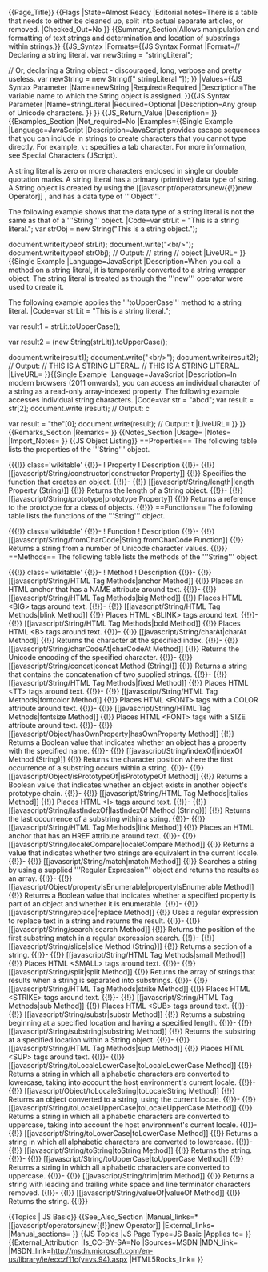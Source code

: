 {{Page_Title}}
{{Flags
|State=Almost Ready
|Editorial notes=There is a table that needs to either be cleaned up, split into actual separate articles, or removed.
|Checked_Out=No
}}
{{Summary_Section|Allows manipulation and formatting of text strings and determination and location of substrings within strings.}}
{{JS_Syntax
|Formats={{JS Syntax Format
|Format=// Declaring a string literal.
var newString = "stringLiteral";

// Or, declaring a String object - discouraged, long, verbose and pretty useless.
var newString = new String([" stringLiteral "]);
}}
|Values={{JS Syntax Parameter
|Name=newString
|Required=Required
|Description=The variable name to which the String object is assigned.
}}{{JS Syntax Parameter
|Name=stringLiteral
|Required=Optional
|Description=Any group of Unicode characters.
}}
}}
{{JS_Return_Value
|Description=
}}
{{Examples_Section
|Not_required=No
|Examples={{Single Example
|Language=JavaScript
|Description=JavaScript provides escape sequences that you can include in strings to create characters that you cannot type directly. For example, <code>\t</code> specifies a tab character. For more information, see Special Characters (JScript).

A string literal is zero or more characters enclosed in single or double quotation marks. A string literal has a primary (primitive) data type of string. A String object is created by using the [[javascript/operators/new{{!}}new Operator]] , and has a data type of '''Object'''.

The following example shows that the data type of a string literal is not the same as that of a '''String''' object.
|Code=var strLit = "This is a string literal.";
var strObj = new String("This is a string object.");
 
document.write(typeof strLit);
document.write("&lt;br/&gt;");
document.write(typeof strObj);
// Output:
// string
// object
|LiveURL=
}}{{Single Example
|Language=JavaScript
|Description=When you call a method on a string literal, it is temporarily converted to a string wrapper object. The string literal is treated as though the '''new''' operator were used to create it.

The following example applies the '''toUpperCase''' method to a string literal.
|Code=var strLit = "This is a string literal.";
 
var result1 = strLit.toUpperCase();
 
var result2 = (new String(strLit)).toUpperCase();
 
document.write(result1);
document.write("&lt;br/&gt;");
document.write(result2);
// Output: 
// THIS IS A STRING LITERAL.
// THIS IS A STRING LITERAL.
|LiveURL=
}}{{Single Example
|Language=JavaScript
|Description=In modern browsers (2011 onwards), you can access an individual character of a string as a read-only array-indexed property. The following example accesses individual string characters.
|Code=var str = "abcd";
var result = str[2];
document.write (result);
// Output: c
 
var result = "the"[0];
document.write(result);
// Output: t
|LiveURL=
}}
}}
{{Remarks_Section
|Remarks=
}}
{{Notes_Section
|Usage=
|Notes=
|Import_Notes=
}}
{{JS Object Listing}}
==Properties==
The following table lists the properties of the '''String''' object.

{{{!}} class='wikitable'
{{!}}-
! Property
! Description
{{!}}-
{{!}} [[javascript/String/constructor|constructor Property]]
{{!}} Specifies the function that creates an object.
{{!}}-
{{!}} [[javascript/String/length|length Property (String)]]
{{!}} Returns the length of a String object.
{{!}}-
{{!}} [[javascript/String/prototype|prototype Property]]
{{!}} Returns a reference to the prototype for a class of objects.
{{!}}}
==Functions==
The following table lists the functions of the '''String''' object.

{{{!}} class='wikitable'
{{!}}-
! Function
! Description
{{!}}-
{{!}} [[javascript/String/fromCharCode|String.fromCharCode Function]]
{{!}} Returns a string from a number of Unicode character values.
{{!}}}
==Methods==
The following table lists the methods of the '''String''' object.

{{{!}} class='wikitable'
{{!}}-
! Method
! Description
{{!}}-
{{!}} [[javascript/String/HTML Tag Methods|anchor Method]]
{{!}} Places an HTML anchor that has a NAME attribute around text.
{{!}}-
{{!}} [[javascript/String/HTML Tag Methods|big Method]]
{{!}} Places HTML &lt;BIG&gt; tags around text.
{{!}}-
{{!}} [[javascript/String/HTML Tag Methods|blink Method]]
{{!}} Places HTML &lt;BLINK&gt; tags around text.
{{!}}-
{{!}} [[javascript/String/HTML Tag Methods|bold Method]]
{{!}} Places HTML &lt;B&gt; tags around text.
{{!}}-
{{!}} [[javascript/String/charAt|charAt Method]]
{{!}} Returns the character at the specified index.
{{!}}-
{{!}} [[javascript/String/charCodeAt|charCodeAt Method]]
{{!}} Returns the Unicode encoding of the specified character.
{{!}}-
{{!}} [[javascript/String/concat|concat Method (String)]]
{{!}} Returns a string that contains the concatenation of two supplied strings.
{{!}}-
{{!}} [[javascript/String/HTML Tag Methods|fixed Method]]
{{!}} Places HTML &lt;TT&gt; tags around text.
{{!}}-
{{!}} [[javascript/String/HTML Tag Methods|fontcolor Method]]
{{!}} Places HTML &lt;FONT&gt; tags with a COLOR attribute around text.
{{!}}-
{{!}} [[javascript/String/HTML Tag Methods|fontsize Method]]
{{!}} Places HTML &lt;FONT&gt; tags with a SIZE attribute around text.
{{!}}-
{{!}} [[javascript/Object/hasOwnProperty|hasOwnProperty Method]]
{{!}} Returns a Boolean value that indicates whether an object has a property with the specified name.
{{!}}-
{{!}} [[javascript/String/indexOf|indexOf Method (String)]]
{{!}} Returns the character position where the first occurrence of a substring occurs within a string.
{{!}}-
{{!}} [[javascript/Object/isPrototypeOf|isPrototypeOf Method]]
{{!}} Returns a Boolean value that indicates whether an object exists in another object's prototype chain.
{{!}}-
{{!}} [[javascript/String/HTML Tag Methods|italics Method]]
{{!}} Places HTML &lt;I&gt; tags around text.
{{!}}-
{{!}} [[javascript/String/lastIndexOf|lastIndexOf Method (String)]]
{{!}} Returns the last occurrence of a substring within a string.
{{!}}-
{{!}} [[javascript/String/HTML Tag Methods|link Method]]
{{!}} Places an HTML anchor that has an HREF attribute around text.
{{!}}-
{{!}} [[javascript/String/localeCompare|localeCompare Method]]
{{!}} Returns a value that indicates whether two strings are equivalent in the current locale.
{{!}}-
{{!}} [[javascript/String/match|match Method]]
{{!}} Searches a string by using a supplied '''Regular Expression''' object and returns the results as an array.
{{!}}-
{{!}} [[javascript/Object/propertyIsEnumerable|propertyIsEnumerable Method]]
{{!}} Returns a Boolean value that indicates whether a specified property is part of an object and whether it is enumerable.
{{!}}-
{{!}} [[javascript/String/replace|replace Method]]
{{!}} Uses a regular expression to replace text in a string and returns the result.
{{!}}-
{{!}} [[javascript/String/search|search Method]]
{{!}} Returns the position of the first substring match in a regular expression search.
{{!}}-
{{!}} [[javascript/String/slice|slice Method (String)]]
{{!}} Returns a section of a string.
{{!}}-
{{!}} [[javascript/String/HTML Tag Methods|small Method]]
{{!}} Places HTML &lt;SMALL&gt; tags around text.
{{!}}-
{{!}} [[javascript/String/split|split Method]]
{{!}} Returns the array of strings that results when a string is separated into substrings.
{{!}}-
{{!}} [[javascript/String/HTML Tag Methods|strike Method]]
{{!}} Places HTML &lt;STRIKE&gt; tags around text.
{{!}}-
{{!}} [[javascript/String/HTML Tag Methods|sub Method]]
{{!}} Places HTML &lt;SUB&gt; tags around text.
{{!}}-
{{!}} [[javascript/String/substr|substr Method]]
{{!}} Returns a substring beginning at a specified location and having a specified length.
{{!}}-
{{!}} [[javascript/String/substring|substring Method]]
{{!}} Returns the substring at a specified location within a String object.
{{!}}-
{{!}} [[javascript/String/HTML Tag Methods|sup Method]]
{{!}} Places HTML &lt;SUP&gt; tags around text.
{{!}}-
{{!}} [[javascript/String/toLocaleLowerCase|toLocaleLowerCase Method]]
{{!}} Returns a string in which all alphabetic characters are converted to lowercase, taking into account the host environment's current locale.
{{!}}-
{{!}} [[javascript/Object/toLocaleString|toLocaleString Method]]
{{!}} Returns an object converted to a string, using the current locale.
{{!}}-
{{!}} [[javascript/String/toLocaleUpperCase|toLocaleUpperCase Method]]
{{!}} Returns a string in which all alphabetic characters are converted to uppercase, taking into account the host environment's current locale.
{{!}}-
{{!}} [[javascript/String/toLowerCase|toLowerCase Method]]
{{!}} Returns a string in which all alphabetic characters are converted to lowercase.
{{!}}-
{{!}} [[javascript/String/toString|toString Method]]
{{!}} Returns the string.
{{!}}-
{{!}} [[javascript/String/toUpperCase|toUpperCase Method]]
{{!}} Returns a string in which all alphabetic characters are converted to uppercase.
{{!}}-
{{!}} [[javascript/String/trim|trim Method]]
{{!}} Returns a string with leading and trailing white space and line terminator characters removed.
{{!}}-
{{!}} [[javascript/String/valueOf|valueOf Method]]
{{!}} Returns the string.
{{!}}}

{{Topics | JS Basic}}
{{See_Also_Section
|Manual_links=* [[javascript/operators/new{{!}}new Operator]]
|External_links=
|Manual_sections=
}}
{{JS Topics
|JS Page Type=JS Basic
|Applies to=
}}
{{External_Attribution
|Is_CC-BY-SA=No
|Sources=MSDN
|MDN_link=
|MSDN_link=http://msdn.microsoft.com/en-us/library/ie/ecczf11c(v=vs.94).aspx
|HTML5Rocks_link=
}}
